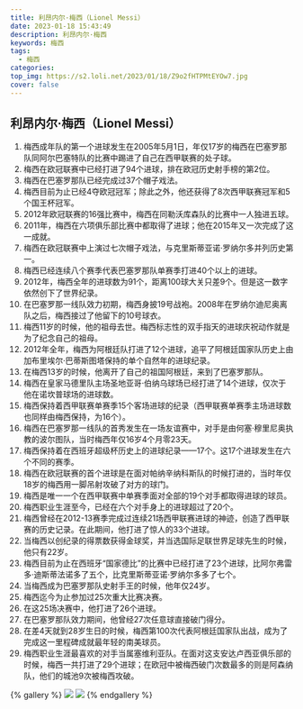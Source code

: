 ```yaml
---
title: 利昂内尔·梅西（Lionel Messi）
date: 2023-01-18 15:43:49
description: 利昂内尔·梅西
keywords: 梅西
tags:
  - 梅西
categories:
top_img: https://s2.loli.net/2023/01/18/Z9o2fHTPMtEYOw7.jpg
cover: false
---
```


## 利昂内尔·梅西（Lionel Messi）

1. 梅西成年队的第一个进球发生在2005年5月1日，年仅17岁的梅西在巴塞罗那队同阿尔巴塞特队的比赛中踢进了自己在西甲联赛的处子球。
2. 梅西在欧冠联赛中已经打进了94个进球，排在欧冠历史射手榜的第2位。
3. 梅西在巴塞罗那队已经完成过37个帽子戏法。
4. 梅西目前为止已经4夺欧冠冠军；除此之外，他还获得了8次西甲联赛冠军和5个国王杯冠军。
5. 2012年欧冠联赛的16强比赛中，梅西在同勒沃库森队的比赛中一人独进五球。
6. 2011年，梅西在六项俱乐部比赛中都取得了进球；他在2015年又一次完成了这一成就。
7. 梅西在欧冠联赛中上演过七次帽子戏法，与克里斯蒂亚诺·罗纳尔多并列历史第一。
8. 梅西已经连续八个赛季代表巴塞罗那队单赛季打进40个以上的进球。
9. 2012年，梅西全年的进球数为91个，距离100球大关只差9个。但是这一数字依然创下了世界纪录。
10. 在巴塞罗那一线队效力初期，梅西身披19号战袍。2008年在罗纳尔迪尼奥离队之后，梅西接过了他留下的10号球衣。
11. 梅西11岁的时候，他的祖母去世。梅西标志性的双手指天的进球庆祝动作就是为了纪念自己的祖母。
12. 2012年全年，梅西为阿根廷队打进了12个进球，追平了阿根廷国家队历史上由加布里埃尔·巴蒂斯图塔保持的单个自然年的进球纪录。
13. 在梅西13岁的时候，他离开了自己的祖国阿根廷，来到了巴塞罗那队。
14. 梅西在皇家马德里队主场圣地亚哥·伯纳乌球场已经打进了14个进球，仅次于他在诺坎普球场的进球数。
15. 梅西保持着西甲联赛单赛季15个客场进球的纪录（西甲联赛单赛季主场进球数也同样由梅西保持，为16个）。
16. 梅西在巴塞罗那一线队的首秀发生在一场友谊赛中，对手是由何塞·穆里尼奥执教的波尔图队，当时梅西年仅16岁4个月零23天。
17. 梅西保持着在西班牙超级杯历史上的进球纪录——17个。这17个进球发生在六个不同的赛季。
18. 梅西在欧冠联赛的首个进球是在面对帕纳辛纳科斯队的时候打进的，当时年仅18岁的梅西用一脚吊射攻破了对方的球门。
19. 梅西是唯一一个在西甲联赛中单赛季面对全部的19个对手都取得进球的球员。
20. 梅西职业生涯至今，已经在六个对手身上的进球超过了20个。
21. 梅西曾经在2012-13赛季完成过连续21场西甲联赛进球的神迹，创造了西甲联赛的历史记录。在此期间，他打进了惊人的33个进球。
22. 当梅西以创纪录的得票数获得金球奖，并当选国际足联世界足球先生的时候，他只有22岁。
23. 梅西目前为止在西班牙“国家德比”的比赛中已经打进了23个进球，比阿尔弗雷多·迪斯蒂法诺多了五个，比克里斯蒂亚诺·罗纳尔多多了七个。
24. 当梅西成为巴塞罗那队史射手王的时候，他年仅24岁。
25. 梅西迄今为止参加过25次重大比赛决赛。
26. 在这25场决赛中，他打进了26个进球。
27. 在巴塞罗那队效力期间，他曾经27次任意球直接破门得分。
28. 在差4天就到28岁生日的时候，梅西第100次代表阿根廷国家队出战，成为了完成这一里程碑成就最年轻的南美球员。
29. 梅西职业生涯最喜欢的对手当属塞维利亚队。在面对这支安达卢西亚俱乐部的时候，梅西一共打进了29个进球；在欧冠中被梅西破门次数最多的则是阿森纳队，他们的城池9次被梅西攻破。

{% gallery %}
![](https://s2.loli.net/2023/01/18/PspiXL9ZJWoHURV.jpg)
![](https://s2.loli.net/2023/01/18/lqNAXLK7ObPnaBY.jpg)
{% endgallery %}
